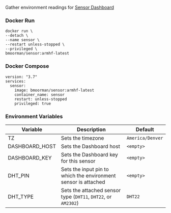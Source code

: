 Gather environment readings for [Sensor Dashboard](https://github.com/iVirus/Docker-Sensor-Dashboard)

### Docker Run
```
docker run \
--detach \
--name sensor \
--restart unless-stopped \
--privileged \
bmoorman/sensor:armhf-latest
```

### Docker Compose
```
version: "3.7"
services:
  sensor:
    image: bmoorman/sensor:armhf-latest
    container_name: sensor
    restart: unless-stopped
    privileged: true
```

### Environment Variables
|Variable|Description|Default|
|--------|-----------|-------|
|TZ|Sets the timezone|`America/Denver`|
|DASHBOARD_HOST|Sets the Dashboard host|`<empty>`|
|DASHBOARD_KEY|Sets the Dashboard key for this sensor|`<empty>`|
|DHT_PIN|Sets the input pin to which the environment sensor is attached|`<empty>`|
|DHT_TYPE|Sets the attached sensor type (`DHT11`, `DHT22`, or `AM2302`)|`DHT22`|
